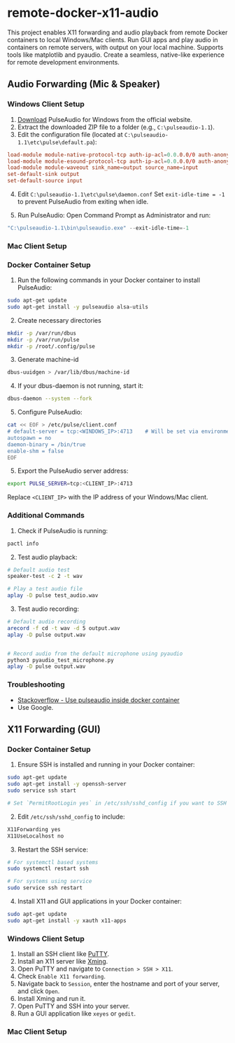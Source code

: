 # remote-docker-x11-audio

This project enables X11 forwarding and audio playback from remote Docker containers to local Windows/Mac clients. Run GUI apps and play audio in containers on remote servers, with output on your local machine. Supports tools like matplotlib and pyaudio. Create a seamless, native-like experience for remote development environments.

## Audio Forwarding (Mic & Speaker)

### Windows Client Setup

1. [Download](http://bosmans.ch/pulseaudio/pulseaudio-1.1.zip) PulseAudio for Windows from the official website.
2. Extract the downloaded ZIP file to a folder (e.g., `C:\pulseaudio-1.1`).
3. Edit the configuration file (located at `C:\pulseaudio-1.1\etc\pulse\default.pa`):

```conf
load-module module-native-protocol-tcp auth-ip-acl=0.0.0.0/0 auth-anonymous=1
load-module module-esound-protocol-tcp auth-ip-acl=0.0.0.0/0 auth-anonymous=1
load-module module-waveout sink_name=output source_name=input
set-default-sink output
set-default-source input
```

4. Edit `C:\pulseaudio-1.1\etc\pulse\daemon.conf`
   Set `exit-idle-time = -1` to prevent PulseAudio from exiting when idle.

5. Run PulseAudio:
   Open Command Prompt as Administrator and run:

```powershell
"C:\pulseaudio-1.1\bin\pulseaudio.exe" --exit-idle-time=-1
```

### Mac Client Setup

### Docker Container Setup

1. Run the following commands in your Docker container to install PulseAudio:

```bash
sudo apt-get update
sudo apt-get install -y pulseaudio alsa-utils
```

2. Create necessary directories

```bash
mkdir -p /var/run/dbus
mkdir -p /var/run/pulse
mkdir -p /root/.config/pulse
```

3. Generate machine-id

```bash
dbus-uuidgen > /var/lib/dbus/machine-id
```

4. If your dbus-daemon is not running, start it:

```bash
dbus-daemon --system --fork
```

5. Configure PulseAudio:

```bash
cat << EOF > /etc/pulse/client.conf
# default-server = tcp:<WINDOWS_IP>:4713    # Will be set via environment variable
autospawn = no
daemon-binary = /bin/true
enable-shm = false
EOF
```

5. Export the PulseAudio server address:

```bash
export PULSE_SERVER=tcp:<CLIENT_IP>:4713
```

Replace `<CLIENT_IP>` with the IP address of your Windows/Mac client.


### Additional Commands

1. Check if PulseAudio is running:

```bash
pactl info
```

2. Test audio playback:

```bash
# Default audio test
speaker-test -c 2 -t wav

# Play a test audio file
aplay -D pulse test_audio.wav
```

3. Test audio recording:

```bash
# Default audio recording
arecord -f cd -t wav -d 5 output.wav
aplay -D pulse output.wav


# Record audio from the default microphone using pyaudio
python3 pyaudio_test_microphone.py
aplay -D pulse output.wav
```

### Troubleshooting

- [Stackoverflow - Use pulseaudio inside docker container](https://stackoverflow.com/questions/64037579/running-pulseaudio-inside-docker-container-to-record-system-audio)
- Use Google.

## X11 Forwarding (GUI)

### Docker Container Setup

1. Ensure SSH is installed and running in your Docker container:

```bash
sudo apt-get update
sudo apt-get install -y openssh-server
sudo service ssh start

# Set `PermitRootLogin yes` in /etc/ssh/sshd_config if you want to SSH as root
```

2. Edit `/etc/ssh/sshd_config` to include:

```bash
X11Forwarding yes
X11UseLocalhost no
```

3. Restart the SSH service:

```bash
# For systemctl based systems
sudo systemctl restart ssh

# For systems using service
sudo service ssh restart
```

4. Install X11 and GUI applications in your Docker container:

```bash
sudo apt-get update
sudo apt-get install -y xauth x11-apps
```

### Windows Client Setup

1. Install an SSH client like [PuTTY](https://www.putty.org/).
2. Install an X11 server like [Xming](https://sourceforge.net/projects/xming/).
3. Open PuTTY and navigate to `Connection > SSH > X11`.
4. Check `Enable X11 forwarding`.
5. Navigate back to `Session`, enter the hostname and port of your server, and click `Open`.
6. Install Xming and run it.
7. Open PuTTY and SSH into your server.
8. Run a GUI application like `xeyes` or `gedit`.

### Mac Client Setup
